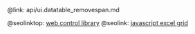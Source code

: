 @link: api/ui.datatable_removespan.md

@seolinktop: [web control library](https://webix.com)
@seolink: [javascript excel grid](https://webix.com/widget/excel_viewer/)